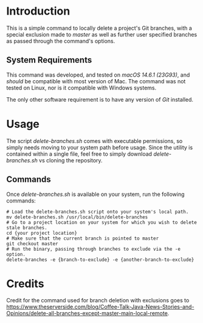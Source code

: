 # Introduction
This is a simple command to locally delete a project's Git branches, with a special exclusion made to _master_ as well as further user specified branches as passed through the command's options.

## System Requirements
This command was developed, and tested on _macOS 14.6.1 (23G93)_, and _should_ be compatible with most version of Mac.
The command was not tested on Linux, nor is it compatible with Windows systems.

The only other software requirement is to have any version of _Git_ installed.

# Usage
The script _delete-branches.sh_ comes with executable permissions, so simply needs moving to your system path before usage. Since the utility is contained within a single file, feel free to simply download _delete-branches.sh_ vs cloning the repository. 

## Commands
Once _delete-branches.sh_ is available on your system, run the following commands:
```shell
# Load the delete-branches.sh script onto your system's local path.
mv delete-branches.sh /usr/local/bin/delete-branches
# Go to a project location on your system for which you wish to delete stale branches.
cd {your project location}
# Make sure that the current branch is pointed to master
git checkout master
# Run the binary, passing through branches to exclude via the -e option.
delete-branches -e {branch-to-exclude} -e {another-branch-to-exclude}
```

# Credits
Credit for the command used for branch deletion with exclusions goes to https://www.theserverside.com/blog/Coffee-Talk-Java-News-Stories-and-Opinions/delete-all-branches-except-master-main-local-remote.
